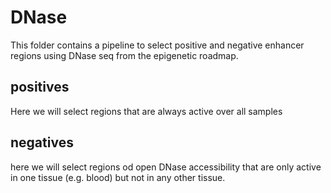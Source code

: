 # DNase

This folder contains a pipeline to select positive and negative enhancer regions using DNase seq from the epigenetic roadmap.

## positives

Here we will select regions that are always active over all samples

## negatives

here we will select regions od open DNase accessibility that are only active in one tissue (e.g. blood) but not in any  other tissue.
